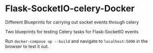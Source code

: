 # Flask-SocketIO-celery-Docker
Different Blueprints for carrying out socket events through celery

Two blueprints for testing Celery tasks for Flask-SocketIO events

Run ```docker-compose up --build``` and navigate to ```localhost:5000``` in the browser to test it out.
